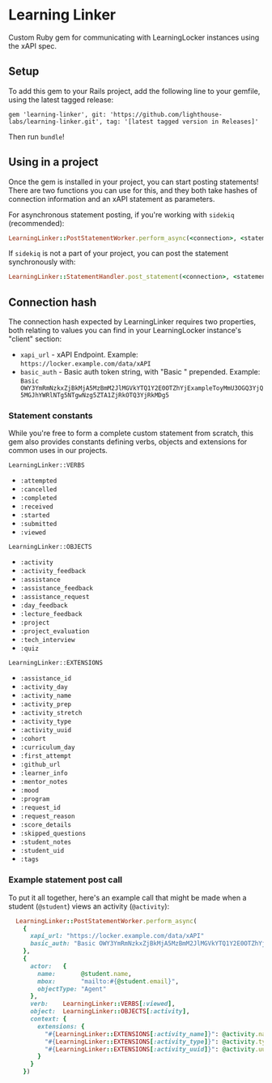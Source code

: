 # Learning Linker

Custom Ruby gem for communicating with LearningLocker instances using the xAPI spec.

## Setup

To add this gem to your Rails project, add the following line to your gemfile, using the latest tagged release:

`gem 'learning-linker', git: 'https://github.com/lighthouse-labs/learning-linker.git', tag: '[latest tagged version in Releases]'`

Then run `bundle`!

## Using in a project

Once the gem is installed in your project, you can start posting statements! There are two functions you can use for this, and they both take hashes of connection information and an xAPI statement as parameters.

For asynchronous statement posting, if you're working with `sidekiq` (recommended):

```ruby
LearningLinker::PostStatementWorker.perform_async(<connection>, <statement>)
```

If `sidekiq` is not a part of your project, you can post the statement synchronously with:

```ruby
LearningLinker::StatementHandler.post_statement(<connection>, <statement>)
```

## Connection hash

The connection hash expected by LearningLinker requires two properties, both relating to values you can find in your LearningLocker instance's "client" section:

- `xapi_url` - xAPI Endpoint. Example: `https://locker.example.com/data/xAPI`
- `basic_auth` - Basic auth token string, with "Basic " prepended. Example: `Basic OWY3YmRmNzkxZjBkMjA5MzBmM2JlMGVkYTQ1Y2E0OTZhYjExampleToyMmU3OGQ3YjQ5MGJhYWRlNTg5NTgwNzg5ZTA1ZjRkOTQ3YjRkMDg5`

### Statement constants

While you're free to form a complete custom statement from scratch, this gem also provides constants defining verbs, objects and extensions for common uses in our projects.

`LearningLinker::VERBS`

- `:attempted`
- `:cancelled`
- `:completed`
- `:received`
- `:started`
- `:submitted`
- `:viewed`

`LearningLinker::OBJECTS`

- `:activity`
- `:activity_feedback`
- `:assistance`
- `:assistance_feedback`
- `:assistance_request`
- `:day_feedback`
- `:lecture_feedback`
- `:project`
- `:project_evaluation`
- `:tech_interview`
- `:quiz`

`LearningLinker::EXTENSIONS`

- `:assistance_id`
- `:activity_day`
- `:activity_name`
- `:activity_prep`
- `:activity_stretch`
- `:activity_type`
- `:activity_uuid`
- `:cohort`
- `:curriculum_day`
- `:first_attempt`
- `:github_url`
- `:learner_info`
- `:mentor_notes`
- `:mood`
- `:program`
- `:request_id`
- `:request_reason`
- `:score_details`
- `:skipped_questions`
- `:student_notes`
- `:student_uid`
- `:tags`

### Example statement post call

To put it all together, here's an example call that might be made when a student (`@student`) views an activity (`@activity`):

```ruby
  LearningLinker::PostStatementWorker.perform_async(
    {
      xapi_url: "https://locker.example.com/data/xAPI"
      basic_auth: "Basic OWY3YmRmNzkxZjBkMjA5MzBmM2JlMGVkYTQ1Y2E0OTZhYjExampleToyMmU3OGQ3YjQ5MGJhYWRlNTg5NTgwNzg5ZTA1ZjRkOTQ3YjRkMDg5"
    },
    {
      actor:   {
        name:       @student.name,
        mbox:       "mailto:#{@student.email}",
        objectType: "Agent"
      },
      verb:    LearningLinker::VERBS[:viewed],
      object:  LearningLinker::OBJECTS[:activity],
      context: {
        extensions: {
          "#{LearningLinker::EXTENSIONS[:activity_name]}": @activity.name,
          "#{LearningLinker::EXTENSIONS[:activity_type]}": @activity.type,
          "#{LearningLinker::EXTENSIONS[:activity_uuid]}": @activity.uuid
        }
      }
    })
```
